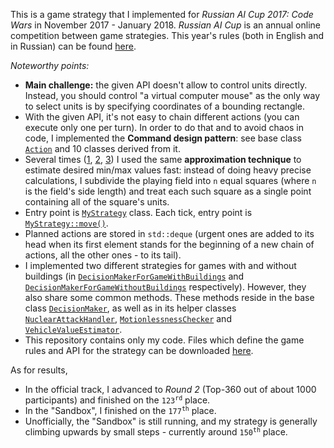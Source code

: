 This is a game strategy that I implemented for *Russian AI Cup 2017: Code Wars* in November 2017 - January 2018. *Russian AI Cup* is an annual online competition between game strategies. This year's rules (both in English and in Russian) can be found [here](https://github.com/Russian-AI-Cup-2017/Tutorial).

*Noteworthy points:*

* **Main challenge:** the given API doesn't allow to control units directly. Instead, you should control "a virtual computer mouse" as the only way to select units is by specifying coordinates of a bounding rectangle.
* With the given API, it's not easy to chain different actions (you can execute only one per turn). In order to do that and to avoid chaos in code, I implemented the **Command design pattern**: see base class [`Action`](https://github.com/malinovsky239/Rus-AI-Cup-17-my-strategy/blob/master/Action.h) and 10 classes derived from it.
* Several times ([1](https://github.com/malinovsky239/Rus-AI-Cup-17-my-strategy/blob/master/NuclearAttackHandler.cpp#L25), [2](https://github.com/malinovsky239/Rus-AI-Cup-17-my-strategy/blob/master/DecisionMakerForGameWithoutBuildings.cpp#L317), [3](https://github.com/malinovsky239/Rus-AI-Cup-17-my-strategy/blob/master/DecisionMakerForGameWithBuildings.cpp#L87)) I used the same **approximation technique** to estimate desired min/max values fast: instead of doing heavy precise calculations, I subdivide the playing field into `n` equal squares (where `n` is the field's side length) and treat each such square as a single point containing all of the square's units.
* Entry point is [`MyStrategy`](https://github.com/malinovsky239/Rus-AI-Cup-17-my-strategy/blob/master/MyStrategy.h) class. Each tick, entry point is [`MyStrategy::move()`](https://github.com/malinovsky239/Rus-AI-Cup-17-my-strategy/blob/master/MyStrategy.cpp#L8).
* Planned actions are stored in `std::deque` (urgent ones are added to its head when its first element stands for the beginning of a new chain of actions, all the other ones - to its tail).
* I implemented two different strategies for games with and without buildings (in [`DecisionMakerForGameWithBuildings`](https://github.com/malinovsky239/Rus-AI-Cup-17-my-strategy/blob/master/DecisionMakerForGameWithBuildings.cpp) and [`DecisionMakerForGameWithoutBuildings`](https://github.com/malinovsky239/Rus-AI-Cup-17-my-strategy/blob/master/DecisionMakerForGameWithoutBuildings.cpp) respectively). However, they also share some common methods. These methods reside in the base class [`DecisionMaker`](https://github.com/malinovsky239/Rus-AI-Cup-17-my-strategy/blob/master/DecisionMaker.h), as well as in its helper classes [`NuclearAttackHandler`](https://github.com/malinovsky239/Rus-AI-Cup-17-my-strategy/blob/master/NuclearAttackHandler.cpp), [`MotionlessnessChecker`](https://github.com/malinovsky239/Rus-AI-Cup-17-my-strategy/blob/master/MotionlessnessChecker.cpp) and [`VehicleValueEstimator`](https://github.com/malinovsky239/Rus-AI-Cup-17-my-strategy/blob/master/VehicleValueEstimator.cpp).
* This repository contains only my code. Files which define the game rules and API for the strategy can be downloaded [here](https://github.com/Russian-AI-Cup-2017/cpp-cgdk).

As for results,
* In the official track, I advanced to *Round 2* (Top-360 out of about 1000 participants) and finished on the <code>123<sup>rd</sup></code> place.
* In the "Sandbox", I finished on the <code>177<sup>th</sup></code> place.
* Unofficially, the "Sandbox" is still running, and my strategy is generally climbing upwards by small steps - currently around <code>150<sup>th</sup></code> place.
